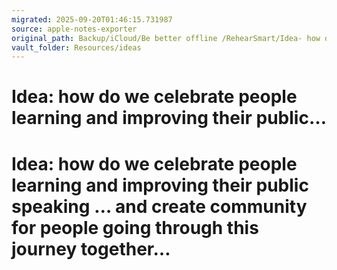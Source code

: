 ```yaml
---
migrated: 2025-09-20T01:46:15.731987
source: apple-notes-exporter
original_path: Backup/iCloud/Be better offline /RehearSmart/Idea- how do we celebrate people learning and improving their public….md
vault_folder: Resources/ideas
---
```

# Idea: how do we celebrate people learning and improving their public…

# Idea: how do we celebrate people learning and improving their public speaking … and create community for people going through this journey together…  

